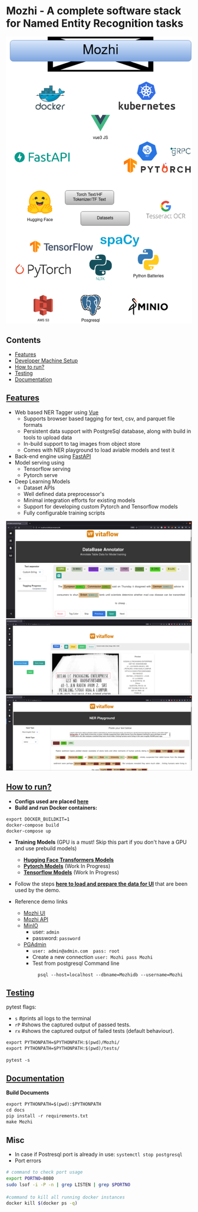 # Mozhi - A complete software stack for Named Entity Recognition tasks

![](docs/drawio/mozhi_software_stack.png)


## Contents

- [Features](features)
- [Developer Machine Setup](docs/source/setup/dev_machine.md)
- [How to run?](how)
- [Testing](testing)
- [Documentation](docs)

## [Features](#features)

- Web based NER Tagger using [Vue](vue.js)
  - Supports browser based tagging for text, csv, and parquet file formats
  - Persistent data support with PostgreSql database, along with build in tools to upload data
  - In-build support to tag images from object store
  - Comes with NER playground to load aviable models and test it
- Back-end engine using [FastAPI](https://fastapi.tiangolo.com/)
- Model serving using
  - Tensorflow serving
  - Pytorch serve
- Deep Learning Models
  - Dataset APIs
  - Well defined data preprocessor's
  - Minimal integration efforts for existing models
  - Support for developing custom Pytorch and Tensorflow models
  - Fully configurable training scripts


![](docs/images/mozhi_db_annotator.png)
![](docs/images/mozhi_image_annotator.png)
![](docs/images/mozhi_ner_playground.png)


## [How to run?](how)

- **Configs used are placed [here](configs)**
- **Build and run Docker containers:** 

```
export DOCKER_BUILDKIT=1
docker-compose build
docker-compose up
```

- **Training Models** (GPU is a must! Skip this part if you don't have a GPU and use prebuild models)
  - **[Hugging Face Transformers Models](docs/source/setup/hf_model_training.md)**
  - **[Pytorch Models](docs/source/setup/pt_model_training.md)** (Work In Progress)
  - **[Tensorflow Models](docs/source/setup/tf_model_training.md)** (Work In Progress)

- Follow the steps **[here to load and prepare the data for UI](docs/source/setup/prepare_data.md)** that are been used by the demo.

- Reference demo links
  - [Mozhi UI](https://localhost:8080)
  - [Mozhi API](https://localhost:8088)
  - [MinIO](http://localhost:9000)
      - user: `admin`
      - password: `password`
  - [PGAdmin](http://localhost:5050/)
      - `user: admin@admin.com  pass: root`
      - Create a new connection `user: Mozhi pass Mozhi`
      - Test from postgresql Command line
        ```
          psql --host=localhost --dbname=Mozhidb --username=Mozhi
        ```

## [Testing](#testing)

pytest flags:
- `s` #prints all logs to the terminal
- `rP` #shows the captured output of passed tests.
- `rx` #shows the captured output of failed tests (default behaviour).

```
export PYTHONPATH=$PYTHONPATH:$(pwd)/Mozhi/
export PYTHONPATH=$PYTHONPATH:$(pwd)/tests/

pytest -s 
```

## [Documentation](#docs)

**Build Documents**
```
export PYTHONPATH=$(pwd):$PYTHONPATH
cd docs
pip install -r requirements.txt
make Mozhi
```

## Misc

- In case if Postresql port is already in use: `systemctl stop postgresql`
- Port errors
```bash
# command to check port usage
export PORTNO=8080
sudo lsof -i -P -n | grep LISTEN | grep $PORTNO

#command to kill all running docker instances
docker kill $(docker ps -q) 
```
